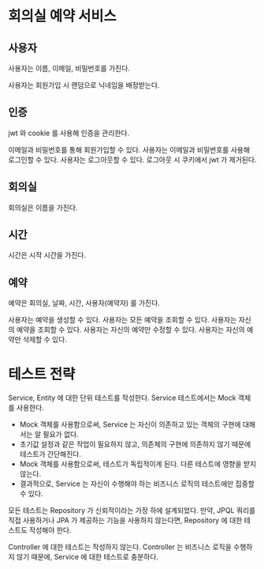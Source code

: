 # 회의실 예약 서비스

## 사용자

사용자는 이름, 이메일, 비밀번호를 가진다.

사용자는 회원가입 시 랜덤으로 닉네임을 배정받는다.

## 인증

jwt 와 cookie 를 사용해 인증을 관리한다.

이메일과 비밀번호를 통해 회원가입할 수 있다.
사용자는 이메일과 비밀번호를 사용해 로그인할 수 있다.
사용자는 로그아웃할 수 있다. 로그아웃 시 쿠키에서 jwt 가 제거된다.

## 회의실

회의실은 이름을 가진다.

## 시간

시간은 시작 시간을 가진다.

## 예약

예약은 회의실, 날짜, 시간, 사용자(예약자) 를 가진다.

사용자는 예약을 생성할 수 있다.
사용자는 모든 예약을 조회할 수 있다.
사용자는 자신의 예약을 조회할 수 있다.
사용자는 자신의 예약만 수정할 수 있다.
사용자는 자신의 예약만 삭제할 수 있다.

# 테스트 전략

Service, Entity 에 대한 단위 테스트를 작성한다.
Service 테스트에서는 Mock 객체를 사용한다.

- Mock 객체를 사용함으로써, Service 는 자신이 의존하고 있는 객체의 구현에 대해서는 알 필요가 없다.
- 초기값 설정과 같은 작업이 필요하지 않고, 의존체의 구현에 의존하지 않기 때문에 테스트가 간단해진다.
- Mock 객체를 사용함으로써, 테스트가 독립적이게 된다. 다른 테스트에 영향을 받지 않는다.
- 결과적으로, Service 는 자신이 수행해야 하는 비즈니스 로직의 테스트에만 집중할 수 있다.

모든 테스트는 Repository 가 신뢰적이라는 가정 하에 설계되었다.
만약, JPQL 쿼리를 직접 사용하거나 JPA 가 제공하는 기능을 사용하지 않는다면, Repository 에 대한 테스트도 작성해야 한다.

Controller 에 대한 테스트는 작성하지 않는다.
Controller 는 비즈니스 로직을 수행하지 않기 때문에, Service 에 대한 테스트로 충분하다.

